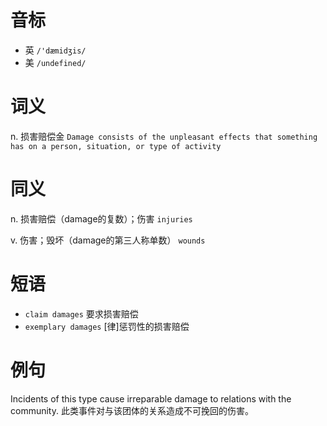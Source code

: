 # 音标

- 英 `/'dæmidʒis/`
- 美 `/undefined/`

# 词义

n. 损害赔偿金
`Damage consists of the unpleasant effects that something has on a person, situation, or type of activity`

# 同义

n. 损害赔偿（damage的复数）；伤害
`injuries`

v. 伤害；毁坏（damage的第三人称单数）
`wounds`

# 短语

- `claim damages` 要求损害赔偿
- `exemplary damages` [律]惩罚性的损害赔偿

# 例句

Incidents of this type cause irreparable damage to relations with the community.
此类事件对与该团体的关系造成不可挽回的伤害。


